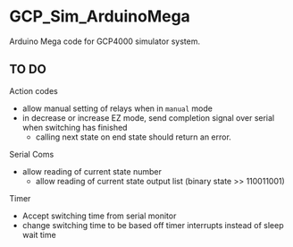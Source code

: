 # GCP_Sim_ArduinoMega
 Arduino Mega code for GCP4000 simulator system.


## TO DO
Action codes
- allow manual setting of relays when in `manual` mode
- in decrease or increase EZ mode, send completion signal over serial when switching has finished
  - calling next state on end state should return an error.

Serial Coms
- allow reading of current state number
  - allow reading of current state output list (binary state >> 110011001)

Timer
- Accept switching time from serial monitor
- change switching time to be based off timer interrupts instead of sleep wait time
